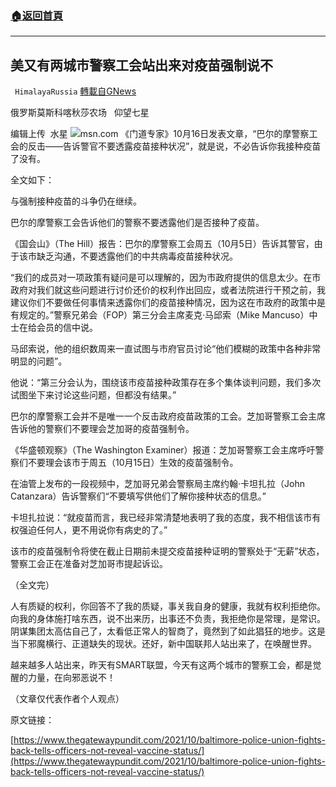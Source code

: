 ###  [:house:返回首頁](https://github.com/ourhimalayas/txt)
---


## 美又有两城市警察工会站出来对疫苗强制说不
` HimalayaRussia` [轉載自GNews](https://gnews.org/zh-hans/1598252/)

俄罗斯莫斯科喀秋莎农场   仰望七星

编辑上传  水星
![](https://assets.gnews.org/wp-content/uploads/2021/10/B-3.jpg)msn.com
《门道专家》10月16日发表文章，“巴尔的摩警察工会的反击——告诉警官不要透露疫苗接种状况”，就是说，不必告诉你我接种疫苗了没有。

全文如下：

与强制接种疫苗的斗争仍在继续。

巴尔的摩警察工会告诉他们的警察不要透露他们是否接种了疫苗。

《国会山》（The Hill）报告：巴尔的摩警察工会周五（10月5日）告诉其警官，由于该市缺乏沟通，不要透露他们的中共病毒疫苗接种状况。

“我们的成员对一项政策有疑问是可以理解的，因为市政府提供的信息太少。在市政府对我们就这些问题进行讨价还价的权利作出回应，或者法院进行干预之前，我建议你们不要做任何事情来透露你们的疫苗接种情况，因为这在市政府的政策中是有规定的。”警察兄弟会（FOP）第三分会主席麦克·马邱索（Mike Mancuso）中士在给会员的信中说。

马邱索说，他的组织数周来一直试图与市府官员讨论“他们模糊的政策中各种非常明显的问题”。

他说：“第三分会认为，围绕该市疫苗接种政策存在多个集体谈判问题，我们多次试图坐下来讨论这些问题，但都没有结果。”

巴尔的摩警察工会并不是唯一一个反击政府疫苗政策的工会。芝加哥警察工会主席告诉他的警察们不要理会芝加哥的疫苗强制令。

《华盛顿观察》（The Washington Examiner）报道：芝加哥警察工会主席呼吁警察们不要理会该市于周五（10月15日）生效的疫苗强制令。

在油管上发布的一段视频中，芝加哥兄弟会警察局主席约翰·卡坦扎拉（John Catanzara）告诉警察们“不要填写供他们了解你接种状态的信息。”

卡坦扎拉说：“就疫苗而言，我已经非常清楚地表明了我的态度，我不相信该市有权强迫任何人，更不用说你有病史的了。”

该市的疫苗强制令将使在截止日期前未提交疫苗接种证明的警察处于“无薪”状态，警察工会正在准备对芝加哥市提起诉讼。

（全文完）

人有质疑的权利，你回答不了我的质疑，事关我自身的健康，我就有权利拒绝你。向我的身体施打啥东西，说不出来历，出事还不负责，我拒绝你是常理，是常识。阴谋集团太高估自己了，太看低正常人的智商了，竟然到了如此猖狂的地步。这是当下邪魔横行、正道缺失的现状。还好，新中国联邦人站出来了，在唤醒世界。

越来越多人站出来，昨天有SMART联盟，今天有这两个城市的警察工会，都是觉醒的力量，在向邪恶说不！

（文章仅代表作者个人观点）

原文链接：

[https://www.thegatewaypundit.com/2021/10/baltimore-police-union-fights-back-tells-officers-not-reveal-vaccine-status/](https://www.thegatewaypundit.com/2021/10/baltimore-police-union-fights-back-tells-officers-not-reveal-vaccine-status/)
